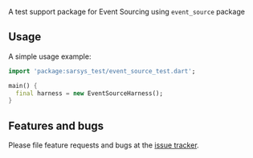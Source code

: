 A test support package for Event Sourcing using `event_source` package

## Usage

A simple usage example:

```dart
import 'package:sarsys_test/event_source_test.dart';

main() {
  final harness = new EventSourceHarness();
}
```

## Features and bugs

Please file feature requests and bugs at the [issue tracker][tracker].

[tracker]: http://github.com/DISCOOS/sarsys_backend/issues
